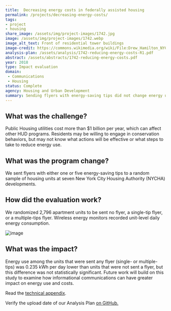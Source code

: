 ```yaml
---
title:  Decreasing energy costs in federally assisted housing
permalink: /projects/decreasing-energy-costs/
tags:
- project
- housing
share_image: /assets/img/project-images/1742.jpg
image: /assets/img/project-images/1742.webp  
image_alt_text: Front of residential tower buildings
image-credit: https://commons.wikimedia.org/wiki/File:Drew_Hamilton_NYCHA_jeh.webp
analysis-plan: /assets/analysis/1742-reducing-energy-costs-R1.pdf
abstract: /assets/abstracts/1742-reducing-energy-costs.pdf
year: 2018  
type: Impact evaluation
domain:
 - Communications
 - Housing
status: Complete
agency: Housing and Urban Development
summary: Sending flyers with energy-saving tips did not change energy use
---
```

## What was the challenge?
Public Housing utilities cost more than $1 billion per year, which can affect other HUD programs. Residents may be willing to engage in conservation behaviors, but may not know what actions will be effective or what steps to take to reduce energy use.

## What was the program change?
We sent flyers with either one or five energy-saving tips to a random sample of housing units at seven New York City Housing Authority (NYCHA) developments.

## How did the evaluation work?
We randomized 2,796 apartment units to be sent no flyer, a single-tip flyer, or a multiple-tips flyer. Wireless energy monitors recorded unit-level daily energy consumption.

![image]({{site.baseurl}}/assets/img/project-images/1742-graph.webp)

## What was the impact?
Energy use among the units that were sent any flyer (single- or multiple-tips) was 0.235 kWh per day lower than units that were not sent a flyer, but this difference was not statistically significant. Future work will build on this study to examine how informational communications can have greater impact on energy use and costs.

Read the [technical appendix]({{site.baseurl}}/assets/files/1742_technical-appendix.pdf).

Verify the upload date of our Analysis Plan <a href="https://github.com/gsa-oes/office-of-evaluation-sciences/commits/master/assets/analysis/1742-reducing-energy-costs-R1.pdf">on GitHub.</a>
